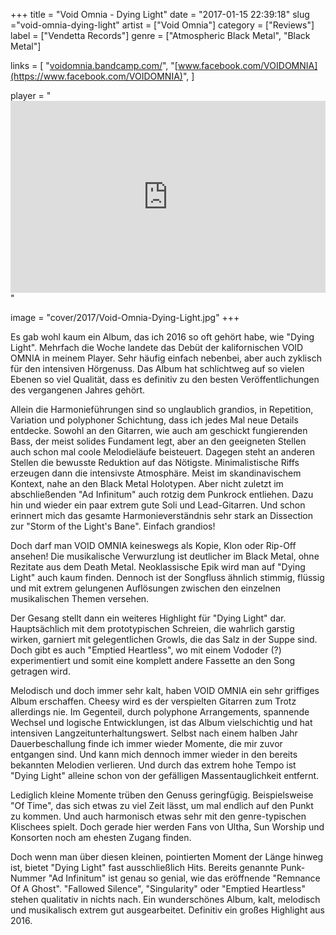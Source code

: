 +++
title = "Void Omnia - Dying Light"
date = "2017-01-15 22:39:18"
slug ="void-omnia-dying-light"
artist = ["Void Omnia"]
category = ["Reviews"]
label = ["Vendetta Records"]
genre = ["Atmospheric Black Metal", "Black Metal"]

links = [
    "[voidomnia.bandcamp.com/](https://voidomnia.bandcamp.com/)",
    "[www.facebook.com/VOIDOMNIA](https://www.facebook.com/VOIDOMNIA)",
]

player = "<iframe style='border: 0; width: 100%; height: 307px;' src='https://bandcamp.com/EmbeddedPlayer/album=1706926542/size=large/bgcol=333333/linkcol=ffffff/artwork=none/transparent=true/' seamless><a href='http://voidomnia.bandcamp.com/album/dying-light'>Dying Light by Void Omnia</a></iframe>"

image = "cover/2017/Void-Omnia-Dying-Light.jpg"
+++

Es gab wohl kaum ein Album, das ich 2016 so oft gehört habe, wie "Dying Light". Mehrfach die Woche landete das Debüt der kalifornischen VOID OMNIA in meinem Player. Sehr häufig einfach nebenbei, aber auch zyklisch für den intensiven Hörgenuss. Das Album hat schlichtweg auf so vielen Ebenen so viel Qualität, dass es definitiv zu den besten Veröffentlichungen des vergangenen Jahres gehört.

Allein die Harmonieführungen sind so unglaublich grandios, in Repetition, Variation und polyphoner Schichtung, dass ich jedes Mal neue Details entdecke. Sowohl an den Gitarren, wie auch am geschickt fungierenden Bass, der meist solides Fundament legt, aber an den geeigneten Stellen auch schon mal coole Melodieläufe beisteuert. Dagegen steht an anderen Stellen die bewusste Reduktion auf das Nötigste. Minimalistische Riffs erzeugen dann die intensivste Atmosphäre. Meist im skandinavischem Kontext, nahe an den Black Metal Holotypen. Aber nicht zuletzt im abschließenden "Ad Infinitum" auch rotzig dem Punkrock entliehen. Dazu hin und wieder ein paar extrem gute Soli und Lead-Gitarren. Und schon erinnert mich das gesamte Harmonieverständnis sehr stark an Dissection zur "Storm of the Light's Bane". Einfach grandios!

Doch darf man VOID OMNIA keineswegs als Kopie, Klon oder Rip-Off ansehen! Die musikalische Verwurzlung ist deutlicher im Black Metal, ohne Rezitate aus dem Death Metal. Neoklassische Epik wird man auf "Dying Light" auch kaum finden. Dennoch ist der Songfluss ähnlich stimmig, flüssig und mit extrem gelungenen Auflösungen zwischen den einzelnen musikalischen Themen versehen.

Der Gesang stellt dann ein weiteres Highlight für "Dying Light" dar. Hauptsächlich mit dem prototypischen Schreien, die wahrlich garstig wirken, garniert mit gelegentlichen Growls, die das Salz in der Suppe sind. Doch gibt es auch "Emptied Heartless", wo mit einem Vododer (?) experimentiert und somit eine komplett andere Fassette an den Song getragen wird.

Melodisch und doch immer sehr kalt, haben VOID OMNIA ein sehr griffiges Album erschaffen. Cheesy wird es der verspielten Gitarren zum Trotz allerdings nie. Im Gegenteil, durch polyphone Arrangements, spannende Wechsel und logische Entwicklungen, ist das Album vielschichtig und hat intensiven Langzeitunterhaltungswert. Selbst nach einem halben Jahr Dauerbeschallung finde ich immer wieder Momente, die mir zuvor entgangen sind. Und kann mich dennoch immer wieder in den bereits bekannten Melodien verlieren. Und durch das extrem hohe Tempo ist "Dying Light" alleine schon von der gefälligen Massentauglichkeit entfernt.

Lediglich kleine Momente trüben den Genuss geringfügig. Beispielsweise "Of Time", das sich etwas zu viel Zeit lässt, um mal endlich auf den Punkt zu kommen. Und auch harmonisch etwas sehr mit den genre-typischen Klischees spielt. Doch gerade hier werden Fans von Ultha, Sun Worship und Konsorten noch am ehesten Zugang finden.

Doch wenn man über diesen kleinen, pointierten Moment der Länge hinweg ist, bietet "Dying Light" fast ausschließlich Hits. Bereits genannte Punk-Nummer "Ad Infinitum" ist genau so genial, wie das eröffnende "Remnance Of A Ghost". "Fallowed Silence", "Singularity" oder "Emptied Heartless" stehen qualitativ in nichts nach. Ein wunderschönes Album, kalt, melodisch und musikalisch extrem gut ausgearbeitet. Definitiv ein großes Highlight aus 2016.
